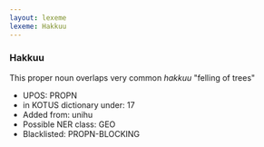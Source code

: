 ```yaml
---
layout: lexeme
lexeme: Hakkuu
---
```


###  Hakkuu

This proper noun overlaps very common *hakkuu* "felling of trees"
* UPOS:  PROPN
* in KOTUS dictionary under:  17
* Added from:  unihu
* Possible NER class:  GEO
* Blacklisted:  PROPN-BLOCKING


